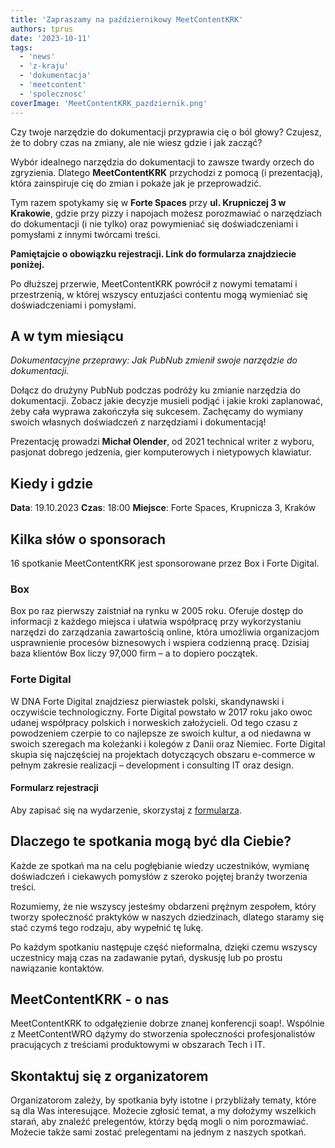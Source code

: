 ```yaml
---
title: 'Zapraszamy na październikowy MeetContentKRK'
authors: tprus
date: '2023-10-11'
tags:
  - 'news'
  - 'z-kraju'
  - 'dokumentacja'
  - 'meetcontent'
  - 'spolecznosc'
coverImage: 'MeetContentKRK_pazdziernik.png'
---
```


Czy twoje narzędzie do dokumentacji przyprawia cię o ból głowy? Czujesz, że to dobry czas na zmiany, ale nie wiesz gdzie i jak zacząć?

Wybór idealnego narzędzia do dokumentacji to zawsze twardy orzech do zgryzienia. Dlatego **MeetContentKRK** przychodzi z pomocą (i prezentacją), która zainspiruje cię do zmian i pokaże jak je przeprowadzić.

Tym razem spotykamy się w **Forte Spaces** przy **ul. Krupniczej 3 w Krakowie**, gdzie przy pizzy i napojach możesz porozmawiać o narzędziach do dokumentacji (i nie tylko) oraz powymieniać się doświadczeniami i pomysłami z innymi twórcami treści.

**Pamiętajcie o obowiązku rejestracji. Link do formularza znajdziecie poniżej.**

<!--truncate-->

Po dłuższej przerwie, MeetContentKRK powrócił z nowymi tematami i przestrzenią,
w której wszyscy entuzjaści contentu mogą wymieniać się doświadczeniami i
pomysłami.

## A w tym miesiącu

*Dokumentacyjne przeprawy: Jak PubNub zmienił swoje narzędzie do dokumentacji.*

Dołącz do drużyny PubNub podczas podróży ku zmianie narzędzia do dokumentacji. Zobacz jakie decyzje musieli podjąć i jakie kroki zaplanować, żeby cała wyprawa zakończyła się sukcesem. Zachęcamy do wymiany swoich własnych doświadczeń z narzędziami i dokumentacją!

Prezentację prowadzi **Michał Olender**, od 2021 technical writer z wyboru, pasjonat dobrego jedzenia, gier komputerowych i nietypowych klawiatur. 

## Kiedy i gdzie
**Data**: 19.10.2023
**Czas**: 18:00 
**Miejsce**: Forte Spaces, Krupnicza 3, Kraków

## Kilka słów o sponsorach
16 spotkanie MeetContentKRK jest sponsorowane przez Box i Forte Digital.

### Box
Box po raz pierwszy zaistniał na rynku w 2005 roku. Oferuje dostęp do informacji z każdego miejsca i ułatwia współpracę przy wykorzystaniu narzędzi do zarządzania zawartością online, która umożliwia organizacjom usprawnienie procesów biznesowych i wspiera codzienną pracę. Dzisiaj baza klientów Box liczy 97,000 firm – a to dopiero początek. 

### Forte Digital
W DNA Forte Digital  znajdziesz pierwiastek polski, skandynawski i oczywiście technologiczny. Forte Digital powstało w 2017 roku jako owoc udanej współpracy polskich i norweskich założycieli. Od tego czasu z powodzeniem czerpie to co najlepsze ze swoich kultur, a od niedawna w swoich szeregach ma koleżanki i kolegów z Danii oraz Niemiec.
Forte Digital skupia się  najczęściej na projektach dotyczących obszaru e-commerce w pełnym zakresie realizacji – development i consulting IT oraz design. 

#### Formularz rejestracji
Aby zapisać się na wydarzenie, skorzystaj z [formularza](https://forms.gle/8ykC4YWErUhh6Xx4A).

## Dlaczego te spotkania mogą być dla Ciebie?
Każde ze spotkań ma na celu pogłębianie wiedzy uczestników, wymianę doświadczeń i ciekawych pomysłów z szeroko pojętej branży tworzenia treści.

Rozumiemy, że nie wszyscy jesteśmy obdarzeni prężnym zespołem, który tworzy społeczność praktyków w naszych dziedzinach, dlatego staramy się stać czymś tego rodzaju, aby wypełnić tę lukę.

Po każdym spotkaniu następuje część nieformalna, dzięki czemu wszyscy uczestnicy mają czas na zadawanie pytań, dyskusję lub po prostu nawiązanie kontaktów.

## MeetContentKRK - o nas
MeetContentKRK to odgałęzienie dobrze znanej konferencji soap!. Wspólnie z MeetContentWRO dążymy do stworzenia społeczności profesjonalistów pracujących z treściami produktowymi w obszarach Tech i IT.

## Skontaktuj się z organizatorem

Organizatorom zależy, by spotkania były istotne i przybliżały tematy, które są dla Was interesujące. Możecie zgłosić temat, a my dołożymy wszelkich starań, aby znaleźć prelegentów, którzy będą mogli o nim porozmawiać. Możecie także sami zostać prelegentami na jednym z naszych spotkań.